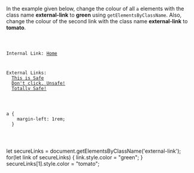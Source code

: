 In the example given below,
change the colour of all `a`
elements with the class name
**external-link** to
**green** using
`getElementsByClassName`. Also, change the
colour of the second link with the
class name **external-link** to **tomato**.

<codeblock language="javascript" type="exercise" testMode="fixedInput">
<code>
<panel language="html">
<p>Internal Link: <a href="#">Home</a></p>
<p>External Links:
  <a href="#" class="external-link">This is Safe</a>
  <a href="#" class="external-link">Don't click. Unsafe!</a>
  <a href="#" class="external-link">Totally Safe!</a>
</p>
</panel>
<panel language="css">
a {
    margin-left: 1rem;
  }
</panel>
<panel language="javascript">

</panel>
</code>

<solution>
let secureLinks = document.getElementsByClassName('external-link');
for(let link of secureLinks) {
  link.style.color = "green";
}
secureLinks[1].style.color = "tomato";
</solution>
</codeblock>